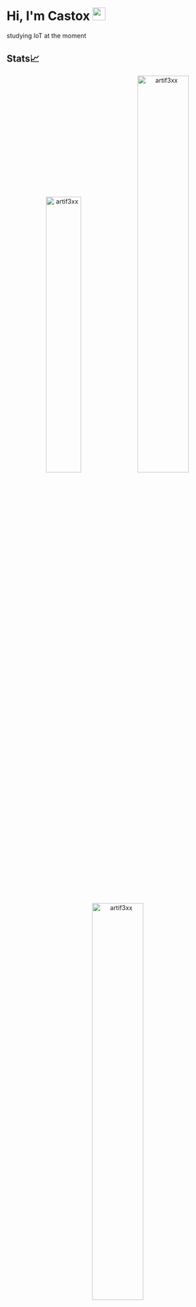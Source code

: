 # Hi, I'm Castox <img src="https://github.com/TheDudeThatCode/TheDudeThatCode/blob/master/Assets/Hi.gif" width="29px">

studying IoT at the moment

## Stats📈
<p align="center">
<img width="40%" src="https://github-readme-stats.vercel.app/api/top-langs?username=artif3xx&show_icons=true&theme=dracula&title_color=ff8000&text_color=ffffff&bg_color=6a6a6a&locale=en&layout=compact&hide_border=true" alt="artif3xx" /> 
<img width="48%" src="https://github-readme-stats.vercel.app/api?username=artif3xx&show_icons=true&theme=dracula&title_color=ff8000&text_color=ffffff&bg_color=6a6a6a&locale=en&hide_border=true" alt="artif3xx" />
<img width="48%" src="https://github-readme-streak-stats.herokuapp.com/?user=artif3xx&theme=highcontrast&hide_border=true" alt="artif3xx" />
</p>
